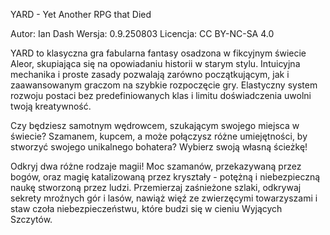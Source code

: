 ﻿YARD - Yet Another RPG that Died

Autor: Ian Dash
Wersja: 0.9.250803
Licencja: CC BY-NC-SA 4.0

YARD to klasyczna gra fabularna fantasy osadzona w fikcyjnym świecie Aleor, skupiająca się na opowiadaniu historii w starym stylu. Intuicyjna mechanika i proste zasady pozwalają zarówno początkującym, jak i zaawansowanym graczom na szybkie rozpoczęcie gry. Elastyczny system rozwoju postaci bez predefiniowanych klas i limitu doświadczenia uwolni twoją kreatywność.

Czy będziesz samotnym wędrowcem, szukającym swojego miejsca w świecie? Szamanem, kupcem, a może połączysz różne umiejętności, by stworzyć swojego unikalnego bohatera? Wybierz swoją własną ścieżkę!

Odkryj dwa różne rodzaje magii! Moc szamanów, przekazywaną przez bogów, oraz magię katalizowaną przez kryształy - potężną i niebezpieczną naukę stworzoną przez ludzi. Przemierzaj zaśnieżone szlaki, odkrywaj sekrety mroźnych gór i lasów, nawiąż więź ze zwierzęcymi towarzyszami i staw czoła niebezpieczeństwu, które budzi się w cieniu Wyjących Szczytów.

